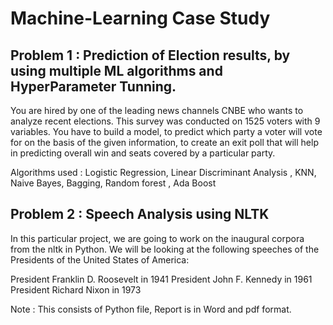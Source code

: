 # Machine-Learning Case Study 

## Problem 1 : Prediction of Election results, by using multiple ML algorithms and HyperParameter Tunning.

You are hired by one of the leading news channels CNBE who wants to analyze recent elections. This survey was conducted on 1525 voters with 9 variables. You have to build a model, to predict which party a voter will vote for on the basis of the given information, to create an exit poll that will help in predicting overall win and seats covered by a particular party.

Algorithms used : Logistic Regression, Linear Discriminant Analysis , KNN, Naive Bayes, Bagging, Random forest , Ada Boost

## Problem 2 : Speech Analysis using NLTK

In this particular project, we are going to work on the inaugural corpora from the nltk in Python. We will be looking at the following speeches of the Presidents of the United States of America:

President Franklin D. Roosevelt in 1941
President John F. Kennedy in 1961
President Richard Nixon in 1973

Note : This consists of Python file, Report is in Word and pdf format.
